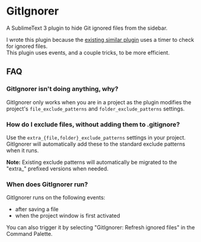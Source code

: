 # GitIgnorer

A SublimeText 3 plugin to hide Git ignored files from the sidebar.

I wrote this plugin because the [existing similar plugin][other] uses a timer to check for ignored files.  
This plugin uses events, and a couple tricks, to be more efficient.

## FAQ

### GitIgnorer isn't doing anything, why?

GitIgnorer only works when you are in a project as the plugin modifies the
project's `file_exclude_patterns` and `folder_exclude_patterns` settings.

### How do I exclude files, without adding them to .gitignore?

Use the `extra_{file,folder}_exclude_patterns` settings in your project.  
GitIgnorer will automatically add these to the standard exclude patterns when it runs.

**Note:** Existing exclude patterns will automatically be migrated to the "extra_" prefixed versions when needed.

### When does GitIgnorer run?

GitIgnorer runs on the following events:

 - after saving a file
 - when the project window is first activated

You can also trigger it by selecting "GitIgnorer: Refresh ignored files" in the Command Palette.

[other]: https://github.com/ExplodingCabbage/sublime-gitignorer
